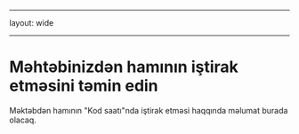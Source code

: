 * * *

layout: wide

* * *

# Məhtəbinizdən hamının iştirak etməsini təmin edin

Məktəbdən hamının "Kod saatı"nda iştirak etməsi haqqında məlumat burada olacaq.